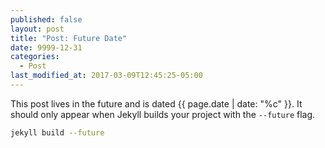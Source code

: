```yaml
---
published: false
layout: post
title: "Post: Future Date"
date: 9999-12-31
categories:
  - Post
last_modified_at: 2017-03-09T12:45:25-05:00
---
```


This post lives in the future and is dated {{ page.date | date: "%c" }}. It should only appear when Jekyll builds your project with the `--future` flag.

```bash
jekyll build --future
```